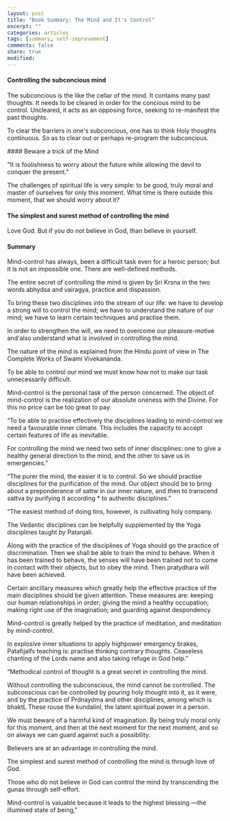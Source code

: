 ```yaml
---
layout: post
title: "Book Summary: The Mind and It's Control"
excerpt: ""
categories: articles
tags: [summary, self-improvement]
comments: false
share: true
modified:
---
```


#### Controlling the subconcious mind

The subconcious is the like the cellar of the mind. It contains
many past thoughts. It needs to be cleared in order for the concious
mind to be control. Uncleared, it acts as an opposing force, seeking
to re-manifest the past thoughts.

To clear the barriers in one's subconcious, one has to think Holy
thoughts continuous. So as to clear out or perhaps re-program the
subconcious.

#### Beware a trick of the Mind

"It is foolishness to worry about the future while allowing the
devil to conquer the present."

The challenges of spiritual life is very simple: to be good, truly
moral and master of ourselves for only this moment. What time is there
outside this moment, that we should worry about it?

#### The simplest and surest method of controlling the mind

Love God. But if you do not believe in God, than believe in
yourself.


#### Summary

Mind-control has always, been a difficult task even for a heroic person; but it
is not an impossible one. There are well-defined methods.

The entire secret of controlling the mind is given by Sri Krsna in the two
words abhydsa and vairagya, practice and dispassion.

To bring these two disciplines into the stream of our life: we have to develop
a strong will to control the mind; we have to understand the nature of our
mind; we have to learn certain techniques and practise them.

In order to strengthen the will, we need to overcome our pleasure-motive
and'also understand what is involved in controlling the mind.

The nature of the mind is explained from the Hindu point of view in The
Complete Works of Swami Vivekananda.

To be able to control our mind we must know how not to make our task
unnecessarily difficult.

Mind-control is the personal task of the person concerned. The object of
mind-control is the realization of our absolute oneness with the Divine. For
this no price can be too great to pay.

“To be able to practise effectively the disciplines leading to mind-control we
need a favourable inner climate. This includes the capacity to accept certain
features of life as inevitable.

For controlling the mind we need two sets of inner disciplines: one to give a
healthy general direction to the mind, and the other to save us in
emergencies.”

“The purer the mind, the easier it is to control. So we should practise
disciplines for the purification of the mind. Our object should be to bring
about a preponderance of sattw in our inner nature, and then to transcend
sattva by purifying it according * to authentic disciplines.”

“The easiest method of doing tins, however, is cultivating holy company.

The Vedantic disciplines can be helpfully supplemented by the Yoga disciplines
taught by Patanjali.

Along with the practice of the disciplines of Yoga should go the practice of
discrimination. Then we shall be able to train the mind to behave. When it has
been trained to behave, the senses will have been trained not to come in
contact with their objects, but to obey the mind. Then pratydhara will have
been achieved.

Certain ancillary measures which greatly help the effective practice of the
main disciplines should be given attention. These measures are: keeping our
human relationships in order; giving the mind a healthy occupation; making
right use of the imagination; and guarding against despondency.

Mind-control is greatly helped by the practice of meditation, and meditation by
mind-control.

In explosive inner situations to apply highpower emergency brakes, Patafijalfs
teaching is: practise thinking contrary thoughts. Ceaseless chanting of the
Lords name and also taking refuge in God help.”

“Methodical control of thought is a great secret in controlling the mind.

Without controlling the subconscious, the mind cannot be controlled. The
subconscious can be controlled by pouring holy thought into it, as it were, and
by the practice of Prdnaydma and other disciplines, among which is bhaktL These
rouse the kundalinl, the latent spiritual power in a person.

We must beware of a harmful kind of imagination. By being truly moral only for
this moment, and then at the next moment for the next moment, and so on always
we can guard against such a possibility.

Believers are at an advantage in controlling the mind.

The simplest and surest method of controlling the mind is through love of God.

Those who do not believe in God can control the mind by transcending the gunas
through self-effort.

Mind-control is valuable because it leads to the highest blessing —the
illumined state of being,”



